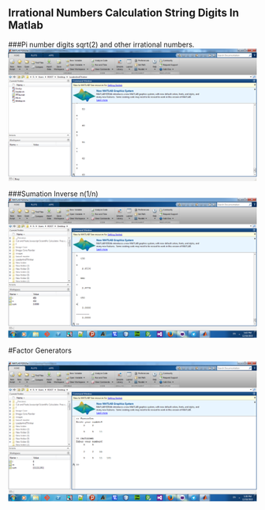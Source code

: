 
## Irrational Numbers    Calculation String Digits In  Matlab
###Pi number  digits
sqrt(2)
and other irrational numbers.
![Calculation chain](https://raw.githubusercontent.com/stackprogramer/IrrationalNumbers-CalculationStringDigitsInMatlab/master/images/irrational.png  )


###Sumation Inverse n(1/n)
![sumation inverse n](https://raw.githubusercontent.com/stackprogramer/IrrationalNumbers-CalculationStringDigitsInMatlab/master/images/image-calculation-inverse.png)

#Factor Generators

![Factorgenerator](https://raw.githubusercontent.com/stackprogramer/IrrationalNumbers-CalculationStringDigitsInMatlab/master/images/img-genfactor.png)



